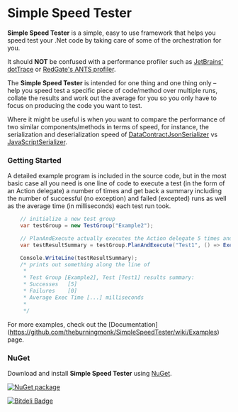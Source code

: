 # Simple Speed Tester

**Simple Speed Tester** is a simple, easy to use framework that helps you speed test your .Net code by taking care of some of the orchestration for you.

It should **NOT** be confused with a performance profiler such as [JetBrains' dotTrace](http://www.jetbrains.com/profiler/) or [RedGate's ANTS profiler](http://www.red-gate.com/products/dotnet-development/ants-performance-profiler/).

The **Simple Speed Tester** is intended for one thing and one thing only – help you speed test a specific piece of code/method over multiple runs, collate the results and work out the average for you so you only have to focus on producing the code you want to test.

Where it might be useful is when you want to compare the performance of two similar components/methods in terms of speed, for instance, the serialization and deserialization speed of [DataContractJsonSerializer](http://msdn.microsoft.com/en-us/library/system.runtime.serialization.json.datacontractjsonserializer.aspx) vs [JavaScriptSerializer](http://msdn.microsoft.com/en-us/library/system.web.script.serialization.javascriptserializer.aspx).

### Getting Started

A detailed example program is included in the source code, but in the most basic case all you need is one line of code to execute a test (in the form of an Action delegate) a number of times and get back a summary including the number of successful (no exception) and failed (excepted) runs as well as the average time (in milliseconds) each test run took.

```csharp
    // initialize a new test group
    var testGroup = new TestGroup("Example2");

    // PlanAndExecute actually executes the Action delegate 5 times and returns the result summary
    var testResultSummary = testGroup.PlanAndExecute("Test1", () => ExecuteTest(), 5);

    Console.WriteLine(testResultSummary);
    /* prints out something along the line of
     *
     * Test Group [Example2], Test [Test1] results summary:
     * Successes   [5]
     * Failures    [0] 
     * Average Exec Time [...] milliseconds
     *
     */
```

For more examples, check out the [Documentation] (https://github.com/theburningmonk/SimpleSpeedTester/wiki/Examples) page.

### NuGet

Download and install **Simple Speed Tester** using [NuGet](http://nuget.org/packages/SimpleSpeedTester).

<a href="http://nuget.org/packages/SimpleSpeedTester"><img src="http://theburningmonk.com/images/sst-nuget-install.png" alt="NuGet package"/></a>

[![Bitdeli Badge](https://d2weczhvl823v0.cloudfront.net/theburningmonk/simplespeedtester/trend.png)](https://bitdeli.com/free "Bitdeli Badge")

